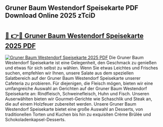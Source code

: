 ## Gruner Baum Westendorf Speisekarte PDF Download Online 2025 zTciD

# <h2><a href="http://gc5zwl.nevu.top/?p=Gruner+Baum+Westendorf+Speisekarte">🔗 👉🔴 Gruner Baum Westendorf Speisekarte 2025 PDF</a></h2>

[![Gruner Baum Westendorf Speisekarte 2025 PDF](https://i.imgur.com/dBaPXMq.png)](http://gc5zwl.nevu.top/?p=Gruner+Baum+Westendorf+Speisekarte)
Die Gruner Baum Westendorf Speisekarte ist eine Gelegenheit, den Geschmack zu genießen und etwas für sich selbst zu wählen. Wenn Sie etwas Leichtes und Frisches suchen, empfehlen wir Ihnen, unsere Salate aus dem speziellen Salatbereich auf der Gruner Baum Westendorf Speisekarte unserer Cafeteria zu probieren. Für diejenigen, die Fleisch mögen, bieten wir eine umfangreiche Auswahl an Gerichten auf der Gruner Baum Westendorf Speisekarte an: Rindfleisch, Schweinefleisch, Huhn und Fisch. Unseren Auserwählten bieten wir Gourmet-Gerichte wie Schaschlik und Steak an, die auf einem Holzfeuer zubereitet werden. Unsere Gruner Baum Westendorf Speisekarte bietet eine große Auswahl an Desserts, von traditionellen Torten und Kuchen bis hin zu exquisiten Crème Brûlée und Schokoladenkapsel-Desserts.
